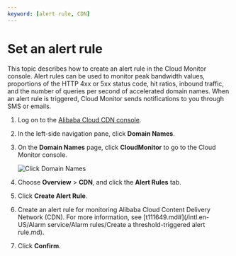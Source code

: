 ```yaml
---
keyword: [alert rule, CDN]
---
```


# Set an alert rule

This topic describes how to create an alert rule in the Cloud Monitor console. Alert rules can be used to monitor peak bandwidth values, proportions of the HTTP 4xx or 5xx status code, hit ratios, inbound traffic, and the number of queries per second of accelerated domain names. When an alert rule is triggered, Cloud Monitor sends notifications to you through SMS or emails.

1.  Log on to the [Alibaba Cloud CDN console](https://cdn.console.aliyun.com).

2.  In the left-side navigation pane, click **Domain Names**.

3.  On the **Domain Names** page, click **CloudMonitor** to go to the Cloud Monitor console.

    ![Click Domain Names](https://static-aliyun-doc.oss-cn-hangzhou.aliyuncs.com/assets/img/en-US/7746219951/p44264.png)

4.  Choose **Overview** \> **CDN**, and click the **Alert Rules** tab.

5.  Click **Create Alert Rule**.

6.  Create an alert rule for monitoring Alibaba Cloud Content Delivery Network \(CDN\). For more information, see [t111649.md\#](/intl.en-US/Alarm service/Alarm rules/Create a threshold-triggered alert rule.md).

7.  Click **Confirm**.


